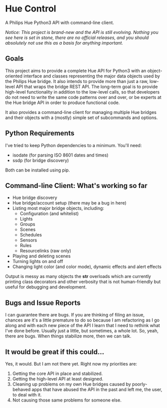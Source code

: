 # Hue Control 

A Philips Hue Python3 API with command-line client.

*Notice: This project is brand-new and the API is still evolving. Nothing you see here is set in stone, there are no official releases, and you should absolutely not use this as a basis for anything important.*

## Goals

This project aims to provide a complete Hue API for Python3 with an object-oriented interface and classes representing the major data objects used by the Philips Hue bridge. It also intends to provide more than just a raw, low-level API that wraps the bridge REST API. The long-term goal is to provide high-level functionality in addition to the low-level calls, so that developers do not need to write the same code patterns over and over, or be experts at the Hue bridge API in order to produce functional code.

It also provides a command-line client for managing multiple Hue bridges and their objects with a (mostly) simple set of subcommands and options.

## Python Requirements

I've tried to keep Python dependencies to a minimum. You'll need:

* isodate (for parsing ISO 8601 dates and times)
* ssdp (for bridge discovery)

Both can be installed using pip.

## Command-line Client: What's working so far

* Hue bridge discovery
* Hue bridge/account setup (there may be a bug in here)
* Listing most major bridge objects, including:
  * Configuration (and whitelist)
  * Lights
  * Groups
  * Scenes
  * Schedules
  * Sensors
  * Rules
  * Resourcelinks (raw only)
* Playing and deleting scenes
* Turning lights on and off
* Changing light color (and color mode), dynamic effects and alert effects

Output is messy as many objects the __str__ overloads which are currently printing class decorators and other verbosity that is not human-friendly but useful for debugging and development.

## Bugs and Issue Reports

I can guarantee there are bugs. If you are thinking of filing an issue, chances are it's a little premature to do so because I am refactoring as I go along and with each new piece of the API I learn that I need to rethink what I've done before. Usually just a little, but sometimes, a whole lot. So, yeah, there are bugs. When things stabilize more, then we can talk.

## It would be great if this could...

Yes, it would. But I am not there yet. Right now my priorities are:

1. Getting the core API in place and stabilized.
1. Getting the high-level API at least designed.
1. Cleaning up problems on my own Hue bridges caused by poorly-behaved apps that have abused the API in the past and left me, the user, to deal with it.
1. Not causing those same problems for someone else.


